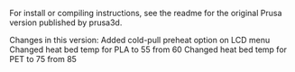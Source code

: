 For install or compiling instructions, see the readme for the original Prusa version published by prusa3d.

Changes in this version:
	Added cold-pull preheat option on LCD menu
	Changed heat bed temp for PLA to 55 from 60
	Changed heat bed temp for PET to 75 from 85
	